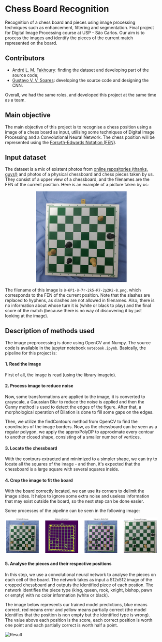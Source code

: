 # Chess Board Recognition

Recognition of a chess board and pieces using image processing techniques such as enhancement, filtering and segmentation. Final project for Digital Image Processing course at USP - São Carlos. Our aim is to process the images and identify the pieces of the current match represented on the board.

## Contributors

- [André L. M. Fakhoury](https://github.com/andrefakhoury): finding the dataset and developing part of the source code;
- [Gustavo V. V. Soares](https://github.com/gsoares1928): developing the source code and designing the CNN.

Overall, we had the same roles, and developed this project at the same time as a team.

## Main objective

The main objective of this project is to recognise a chess position using a image of a chess board as input, utilising some techniques of Digital Image Processing and a Convolutional Neural Network. The chess position will be represented using the [Forsyth-Edwards Notation (FEN)](https://en.wikipedia.org/wiki/Forsyth%E2%80%93Edwards_Notation).

## Input dataset

The dataset is a mix of existent photos from [online repositories (thanks, guys!)](https://github.com/samryan18/chess-dataset) and photos of a physical chessboard and chess pieces taken by us. They consist of a upper view of a chessboard, and the filenames are the FEN of the current position. Here is an example of a picture taken by us:

<center>
<img src="data/my-data/8-6P1-8-7r-2k5-R7-2p2K2-8.png" width="300px" alt="Chess-board example">
</center>

The filename of this image is `8-6P1-8-7r-2k5-R7-2p2K2-8.png`, which corresponds to the FEN of the current position. Note that the slashes are replaced to hyphens, as slashes are not allowed in filenames. Also, there is no information about whose turn it is (white or black to play) and the final score of the match (because there is no way of discovering it by just looking at the image).

## Description of methods used

The image preprocessing is done using OpenCV and Numpy. The source code is available in the jupyter notebook `notebook.ipynb`. Basically, the pipeline for this project is:

#### 1. Read the image
First of all, the image is read (using the library imageio).

#### 2. Process image to reduce noise
Now, some transformations are applied to the image, it is converted to grayscale, a Gaussian Blur to reduce the noise is applied and then the Canny method is used to detect the edges of the figure. After that, a morphological operation of Dilation is done to fill some gaps on the edges.

Then, we utilize the findContours method from OpenCV to find the coordinates of the image borders. Now, as the chessboard can be seen as a regular polygon, we apply the approxPolyDP to approximate every contour to another closed shape, consisting of a smaller number of vertices.

#### 3. Locate the chessboard
With the contours extracted and minimized to a simpler shape, we can try to locate all the squares of the image - and then, it's expected that the chessboard is a  large square with several squares inside.

#### 4. Crop the image to fit the board
With the board correctly located, we can use its corners to delimit the image sides. It helps to ignore some extra noise and useless information that may exist outside the board, so the next step can be done easier.

Some processes of the pipeline can be seen in the following image:

![Example](data/extra/example.png)

#### 5. Analyse the pieces and their respective positions
In this step, we use a convolutional neural network to analyse the pieces on each cell of the board. The network takes as input a 512x512 image of the cropped chessboard and outputs the identified piece of each postion. The network identifies the piece type (king, queen, rook, knight, bishop, pawn or empty) with no color information (white or black).

The image below represents our trained model predictions, blue means correct, red means error and yellow means partially correct (the model identifies that the position is non empty but the identified type is wrong). The value above each position is the score, each correct position is worth one point and each partially correct is worth half a point.

![Result](data/extra/result.png)
